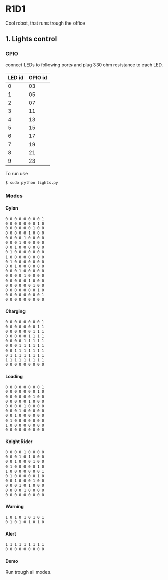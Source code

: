 # R1D1
Cool robot, that runs trough the office

## 1. Lights control 

### GPIO

connect LEDs to following ports and plug 330 ohm resistance to each LED.

LED id     | GPIO id
-------- | ---
0 | 03
1 | 05
2 | 07
3 | 11
4 | 13
5 | 15
6 | 17
7 | 19
8 | 21
9 | 23  

To run use

```sh
$ sudo python lights.py
```

### Modes

#### Cylon

```sh
0 0 0 0 0 0 0 0 1
0 0 0 0 0 0 0 1 0
0 0 0 0 0 0 1 0 0
0 0 0 0 0 1 0 0 0
0 0 0 0 1 0 0 0 0
0 0 0 1 0 0 0 0 0
0 0 1 0 0 0 0 0 0
0 1 0 0 0 0 0 0 0
1 0 0 0 0 0 0 0 0
0 1 0 0 0 0 0 0 0
0 0 1 0 0 0 0 0 0
0 0 0 1 0 0 0 0 0
0 0 0 0 1 0 0 0 0
0 0 0 0 0 1 0 0 0
0 0 0 0 0 0 1 0 0
0 0 0 0 0 0 0 1 0
0 0 0 0 0 0 0 0 1
0 0 0 0 0 0 0 0 0 
```

#### Charging

```sh
0 0 0 0 0 0 0 0 1
0 0 0 0 0 0 0 1 1
0 0 0 0 0 0 1 1 1
0 0 0 0 0 1 1 1 1
0 0 0 0 1 1 1 1 1
0 0 0 1 1 1 1 1 1
0 0 1 1 1 1 1 1 1
0 1 1 1 1 1 1 1 1
1 1 1 1 1 1 1 1 1
0 0 0 0 0 0 0 0 0 
```

#### Loading

```sh
0 0 0 0 0 0 0 0 1
0 0 0 0 0 0 0 1 0
0 0 0 0 0 0 1 0 0
0 0 0 0 0 1 0 0 0
0 0 0 0 1 0 0 0 0
0 0 0 1 0 0 0 0 0
0 0 1 0 0 0 0 0 0
0 1 0 0 0 0 0 0 0
1 0 0 0 0 0 0 0 0 
0 0 0 0 0 0 0 0 0 
```

#### Knight Rider

```sh
0 0 0 0 1 0 0 0 0
0 0 0 1 0 1 0 0 0
0 0 1 0 0 0 1 0 0 
0 1 0 0 0 0 0 1 0
1 0 0 0 0 0 0 0 1
0 1 0 0 0 0 0 1 0
0 0 1 0 0 0 1 0 0
0 0 0 1 0 1 0 0 0
0 0 0 0 1 0 0 0 0
0 0 0 0 0 0 0 0 0 
```

#### Warning

```sh
1 0 1 0 1 0 1 0 1
0 1 0 1 0 1 0 1 0
```

#### Alert

```sh
1 1 1 1 1 1 1 1 1
0 0 0 0 0 0 0 0 0
```

#### Demo

Run trough all modes.
